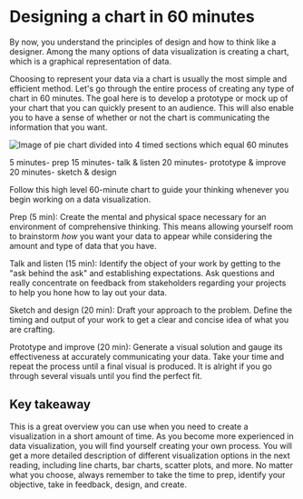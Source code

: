 Designing a chart in 60 minutes
===============================

By now, you understand the principles of design and how to think like a designer. Among the many options of data visualization is creating a chart, which is a graphical representation of data. 

Choosing to represent your data via a chart is usually the most simple and efficient method. Let's go through the entire process of creating any type of chart in 60 minutes. The goal here is to develop a prototype or mock up of your chart that you can quickly present to an audience. This will also enable you to have a sense of whether or not the chart is communicating the information that you want.

![Image of pie chart divided into 4 timed sections which equal 60 minutes](https://d3c33hcgiwev3.cloudfront.net/imageAssetProxy.v1/n11dF8pFSbKdXRfKRdmy9A_c0707d21e99d4004b8b2fe44e32c55b6_Screen-Shot-2021-02-26-at-4.35.02-PM.png?expiry=1645228800000&hmac=dvRHxvxlAr_qRlLCp4hDc9ZtQ4nqT7VwU3GqHY6z-28)

5 minutes- prep 15 minutes- talk & listen 20 minutes- prototype & improve 20 minutes- sketch & design

Follow this high level 60-minute chart to guide your thinking whenever you begin working on a data visualization. 

Prep (5 min): Create the mental and physical space necessary for an environment of comprehensive thinking. This means allowing yourself room to brainstorm *how* you want your data to appear while considering the amount and type of data that you have.

Talk and listen (15 min): Identify the object of your work by getting to the "ask behind the ask" and establishing expectations. Ask questions and really concentrate on feedback from stakeholders regarding your projects to help you hone how to lay out your data. 

Sketch and design (20 min): Draft your approach to the problem. Define the timing and output of your work to get a clear and concise idea of what you are crafting.

Prototype and improve (20 min): Generate a visual solution and gauge its effectiveness at accurately communicating your data. Take your time and repeat the process until a final visual is produced. It is alright if you go through several visuals until you find the perfect fit. 

Key takeaway
------------

This is a great overview you can use when you need to create a visualization in a short amount of time. As you become more experienced in data visualization, you will find yourself creating your own process. You will get a more detailed description of different visualization options in the next reading, including line charts, bar charts, scatter plots, and more. No matter what you choose, always remember to take the time to prep, identify your objective, take in feedback, design, and create.